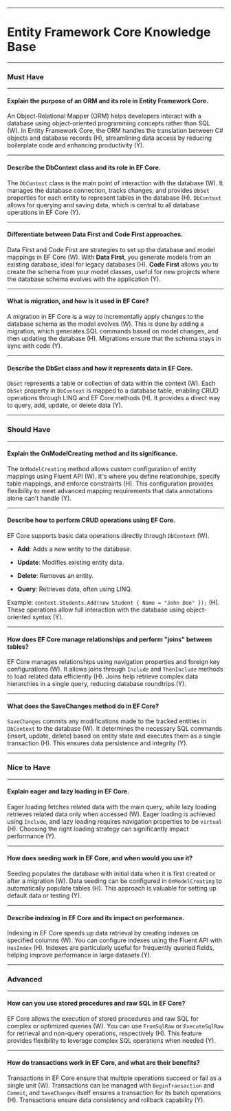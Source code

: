

---

# Entity Framework Core Knowledge Base

---

### Must Have

---

#### Explain the purpose of an ORM and its role in Entity Framework Core.

An Object-Relational Mapper (ORM) helps developers interact with a database using object-oriented programming concepts rather than SQL (W). In Entity Framework Core, the ORM handles the translation between C# objects and database records (H), streamlining data access by reducing boilerplate code and enhancing productivity (Y).

---

#### Describe the DbContext class and its role in EF Core.

The `DbContext` class is the main point of interaction with the database (W). It manages the database connection, tracks changes, and provides `DbSet` properties for each entity to represent tables in the database (H). `DbContext` allows for querying and saving data, which is central to all database operations in EF Core (Y).

---

#### Differentiate between Data First and Code First approaches.

Data First and Code First are strategies to set up the database and model mappings in EF Core (W). With **Data First**, you generate models from an existing database, ideal for legacy databases (H). **Code First** allows you to create the schema from your model classes, useful for new projects where the database schema evolves with the application (Y).

---

#### What is migration, and how is it used in EF Core?

A migration in EF Core is a way to incrementally apply changes to the database schema as the model evolves (W). This is done by adding a migration, which generates SQL commands based on model changes, and then updating the database (H). Migrations ensure that the schema stays in sync with code (Y).

---

#### Describe the DbSet class and how it represents data in EF Core.

`DbSet` represents a table or collection of data within the context (W). Each `DbSet` property in `DbContext` is mapped to a database table, enabling CRUD operations through LINQ and EF Core methods (H). It provides a direct way to query, add, update, or delete data (Y).

---

### Should Have

---

#### Explain the OnModelCreating method and its significance.

The `OnModelCreating` method allows custom configuration of entity mappings using Fluent API (W). It's where you define relationships, specify table mappings, and enforce constraints (H). This configuration provides flexibility to meet advanced mapping requirements that data annotations alone can't handle (Y).

---

#### Describe how to perform CRUD operations using EF Core.

EF Core supports basic data operations directly through `DbContext` (W).

- **Add**: Adds a new entity to the database.

- **Update**: Modifies existing entity data.

- **Delete**: Removes an entity.

- **Query**: Retrieves data, often using LINQ.

Example: `context.Students.Add(new Student { Name = "John Doe" });` (H). These operations allow full interaction with the database using object-oriented syntax (Y).

---

#### How does EF Core manage relationships and perform "joins" between tables?

EF Core manages relationships using navigation properties and foreign key configurations (W). It allows joins through `Include` and `ThenInclude` methods to load related data efficiently (H). Joins help retrieve complex data hierarchies in a single query, reducing database roundtrips (Y).

---

#### What does the SaveChanges method do in EF Core?

`SaveChanges` commits any modifications made to the tracked entities in `DbContext` to the database (W). It determines the necessary SQL commands (insert, update, delete) based on entity state and executes them as a single transaction (H). This ensures data persistence and integrity (Y).

---

### Nice to Have

---

#### Explain eager and lazy loading in EF Core.

Eager loading fetches related data with the main query, while lazy loading retrieves related data only when accessed (W). Eager loading is achieved using `Include`, and lazy loading requires navigation properties to be `virtual` (H). Choosing the right loading strategy can significantly impact performance (Y).

---

#### How does seeding work in EF Core, and when would you use it?

Seeding populates the database with initial data when it is first created or after a migration (W). Data seeding can be configured in `OnModelCreating` to automatically populate tables (H). This approach is valuable for setting up default data or testing (Y).

---

#### Describe indexing in EF Core and its impact on performance.

Indexing in EF Core speeds up data retrieval by creating indexes on specified columns (W). You can configure indexes using the Fluent API with `HasIndex` (H). Indexes are particularly useful for frequently queried fields, helping improve performance in large datasets (Y).

---

### Advanced

---

#### How can you use stored procedures and raw SQL in EF Core?

EF Core allows the execution of stored procedures and raw SQL for complex or optimized queries (W). You can use `FromSqlRaw` or `ExecuteSqlRaw` for retrieval and non-query operations, respectively (H). This feature provides flexibility to leverage complex SQL operations when needed (Y).

---

#### How do transactions work in EF Core, and what are their benefits?

Transactions in EF Core ensure that multiple operations succeed or fail as a single unit (W). Transactions can be managed with `BeginTransaction` and `Commit`, and `SaveChanges` itself ensures a transaction for its batch operations (H). Transactions ensure data consistency and rollback capability (Y).
